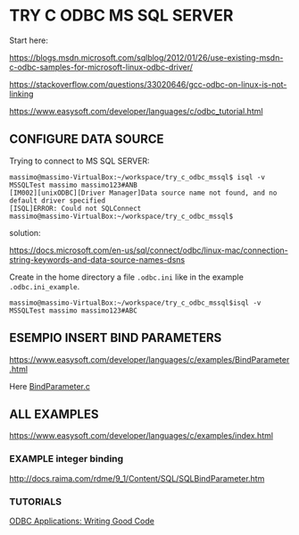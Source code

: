 # TRY C ODBC MS SQL SERVER 

Start here:

https://blogs.msdn.microsoft.com/sqlblog/2012/01/26/use-existing-msdn-c-odbc-samples-for-microsoft-linux-odbc-driver/

https://stackoverflow.com/questions/33020646/gcc-odbc-on-linux-is-not-linking

https://www.easysoft.com/developer/languages/c/odbc_tutorial.html

## CONFIGURE DATA SOURCE

Trying to connect to MS SQL SERVER:

```
massimo@massimo-VirtualBox:~/workspace/try_c_odbc_mssql$ isql -v MSSQLTest massimo massimo123#ANB
[IM002][unixODBC][Driver Manager]Data source name not found, and no default driver specified
[ISQL]ERROR: Could not SQLConnect
massimo@massimo-VirtualBox:~/workspace/try_c_odbc_mssql$
```
solution:  

https://docs.microsoft.com/en-us/sql/connect/odbc/linux-mac/connection-string-keywords-and-data-source-names-dsns

Create in the home directory a file `.odbc.ini` like in the example `.odbc.ini_example`.

```
massimo@massimo-VirtualBox:~/workspace/try_c_odbc_mssql$isql -v MSSQLTest massimo massimo123#ABC
```

## ESEMPIO INSERT BIND PARAMETERS

https://www.easysoft.com/developer/languages/c/examples/BindParameter.html 

Here [BindParameter.c](BindParameter.c)

## ALL EXAMPLES

https://www.easysoft.com/developer/languages/c/examples/index.html

### EXAMPLE integer binding

http://docs.raima.com/rdme/9_1/Content/SQL/SQLBindParameter.htm

### TUTORIALS

[ODBC Applications: Writing Good Code](http://cdn.ttgtmedia.com/searchDataManagement/downloads/DataAccessHandbook_CH05.pdf)








